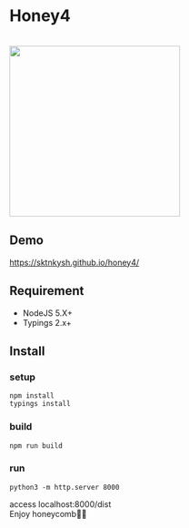 Honey4
=====

<br>
<a href="https://sktnkysh.github.io/honey4/">
<img src="https://github.com/sktnkysh/honey4/blob/master/docs/honeycobm.gif" width="300" />
</a>

## Demo

https://sktnkysh.github.io/honey4/

## Requirement

- NodeJS 5.X+
- Typings 2.x+

## Install

### setup
```shell
npm install
typings install
```

### build
`npm run build`

### run
`python3 -m http.server 8000`

access localhost:8000/dist
<br>
Enjoy honeycomb:honeybee::honeybee:
